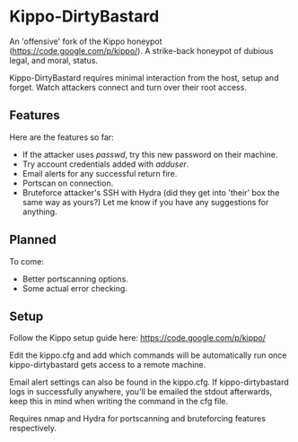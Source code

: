 Kippo-DirtyBastard
==================

An 'offensive' fork of the Kippo honeypot (https://code.google.com/p/kippo/). A strike-back honeypot of dubious legal, and moral, status.

Kippo-DirtyBastard requires minimal interaction from the host, setup and forget. Watch attackers connect and turn over their root access.

Features
--------

Here are the features so far:
* If the attacker uses *passwd*, try this new password on their machine.
* Try account credentials added with *adduser*.
* Email alerts for any successful return fire.
* Portscan on connection.
* Bruteforce attacker's SSH with Hydra (did they get into 'their' box the same way as yours?)
Let me know if you have any suggestions for anything.

Planned
-------

To come:
* Better portscanning options.
* Some actual error checking.

Setup
-----

Follow the Kippo setup guide here: https://code.google.com/p/kippo/ 

Edit the kippo.cfg and add which commands will be automatically run once kippo-dirtybastard gets access to a remote machine.

Email alert settings can also be found in the kippo.cfg. If kippo-dirtybastard logs in successfully anywhere, you'll be emailed the stdout afterwards, keep this in mind when writing the command in the cfg file.

Requires nmap and Hydra for portscanning and bruteforcing features respectively.
